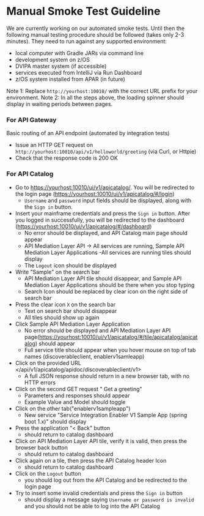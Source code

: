 # Manual Smoke Test Guideline

We are currently working on our automated smoke tests. Until then the following manual testing procedure should be followed (takes only 2-3 minutes). They need to run against any supported environment:
 - local computer with Gradle JARs via command line
 - development system on z/OS
 - DVIPA master system (if accessible)
 - services executed from IntelliJ via Run Dashboard
 - z/OS system installed from APAR (in future)

Note 1: Replace ``http://yourhost:10010/`` with the correct URL prefix for your environment.
Note 2: In all the steps above, the loading spinner should display in waiting periods between pages. 


### For API Gateway
Basic routing of an API endpoint (automated by integration tests) 
   - Issue an HTTP GET request on ``http://yourhost:10010/api/v1/helloworld/greeting`` (via Curl, or Httpie)
   - Check that the response code is 200 OK


### For API Catalog
- Go to <https://yourhost:10010/ui/v1/apicatalog/>. You will be redirected to the login page (<https://yourhost:10010/ui/v1/apicatalog/#/login>)
    - `Username` and `password` input fields should be displayed, along with the `Sign in` button.
- Insert your mainframe credentials and press the `Sign in` button. After you logged in successfully, you will be redirected to the dashboard (<https://yourhost:10010/ui/v1/apicatalog/#/dashboard>)
    - No error should be displayed, and API Catalog main page should appear
    - API Mediation Layer API -> All services are running, Sample API Mediation Layer Applications -All services are running tiles should display
    - The `Logout` icon should be displayed 
- Write "Sample" on the search bar
    - API Mediation Layer API tile should disappear, and Sample API Mediation Layer Applications should be there when you stop typing
    - Search Icon should be replaced by clear icon on the right side of search bar
- Press the clear icon ``X`` on the search bar
    - Text on search bar should disappear
    - All tiles should show up again
- Click Sample API Mediation Layer Application
    - No error should be displayed and API Mediation Layer API page(<https://yourhost:10010/ui/v1/apicatalog/#/tile/apicatalog/apicatalog>) should appear
    - Full service title should appear when you hover mouse on top of tab names (discoverableclient, enablerv1samleapp)
- Click on the provided URL </api/v1/apicatalog/apidoc/discoverableclient/v1>
    - A full JSON response should return in a new browser tab, with no HTTP errors
- Click on the second GET request " Get a greeting"
    - Parameters and responses should appear
    - Example Value and Model should toggle 
- Click on the other tab("enablerv1sampleapp")
    - New service "Service Integration Enabler V1 Sample App (spring boot 1.x)" should display
- Press the application "< Back" button
    - should return to catalog dashboard
- Click on API Mediation Layer API tile, verify it is valid, then press the browser back button
    - should return to catalog dashboard
- Click again on a tile, then press the API Catalog header Icon
    - should return to catalog dashboard
- Click on the `Logout` button 
    - you should log out from the API Catalog and be redirected to the login page
- Try to insert some invalid credentials and press the `Sign in` button
    - should display a message saying `Username or password is invalid` and you should not be able to log into the API Catalog
